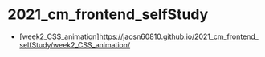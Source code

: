# 2021_cm_frontend_selfStudy
 
- [week2_CSS_animation]https://jaosn60810.github.io/2021_cm_frontend_selfStudy/week2_CSS_animation/
